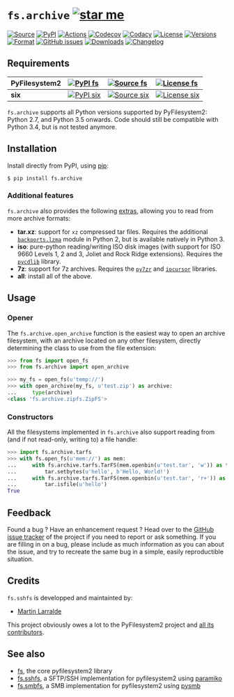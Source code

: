 # `fs.archive` [![star me](https://img.shields.io/github/stars/althonos/fs.archive.svg?style=social&maxAge=3600&label=Star)](https://github.com/althonos/fs.archive/stargazers)

[![Source](https://img.shields.io/badge/source-GitHub-303030.svg?logo=git&maxAge=36000&style=flat-square)](https://github.com/althonos/fs.archive)
[![PyPI](https://img.shields.io/pypi/v/fs.archive.svg?logo=pypi&style=flat-square&maxAge=3600)](https://pypi.python.org/pypi/fs.archive)
[![Actions](https://img.shields.io/github/workflow/status/althonos/fs.archive/Test/master?logo=github&style=flat-square&maxAge=300)](https://github.com/althonos/fs.archive/actions)
[![Codecov](https://img.shields.io/codecov/c/github/althonos/fs.archive/master.svg?logo=codecov&style=flat-square&maxAge=300)](https://codecov.io/gh/althonos/fs.archive)
[![Codacy](https://img.shields.io/codacy/grade/eadf418db5a84efd9fa1b470529dcad6/master.svg?logo=codacy&style=flat-square&maxAge=300)](https://www.codacy.com/app/althonos/fs.archive/dashboard)
[![License](https://img.shields.io/pypi/l/fs.archive.svg?style=flat-square&maxAge=36000)](https://choosealicense.com/licenses/mit/)
[![Versions](https://img.shields.io/pypi/pyversions/fs.archive.svg?logo=python&style=flat-square&maxAge=300)](https://pypi.org/project/fs.archive)
[![Format](https://img.shields.io/pypi/format/fs.archive.svg?style=flat-square&maxAge=300)](https://pypi.org/project/fs.archive)
[![GitHub issues](https://img.shields.io/github/issues/althonos/fs.archive.svg?style=flat-square&maxAge=600)](https://github.com/althonos/fs.archive/issues)
[![Downloads](https://img.shields.io/badge/dynamic/json?style=flat-square&color=303f9f&maxAge=86400&label=downloads&query=%24.total_downloads&url=https%3A%2F%2Fapi.pepy.tech%2Fapi%2Fprojects%2Ffs.archive)](https://pepy.tech/project/fs.archive)
[![Changelog](https://img.shields.io/badge/keep%20a-changelog-8A0707.svg?maxAge=2678400&style=flat-square)](https://github.com/althonos/fs.archive/blob/master/CHANGELOG.md)

## Requirements

| **PyFilesystem2** | [![PyPI fs](https://img.shields.io/pypi/v/fs.svg?maxAge=300&style=flat-square)](https://pypi.python.org/pypi/fs) | [![Source fs](https://img.shields.io/badge/source-GitHub-303030.svg?maxAge=36000&style=flat-square)](https://github.com/PyFilesystem/pyfilesystem2) | [![License fs](https://img.shields.io/pypi/l/fs.svg?maxAge=36000&style=flat-square)](https://choosealicense.com/licenses/mit/) |
|:-|:-|:-|:-|
| **six** | [![PyPI six](https://img.shields.io/pypi/v/six.svg?maxAge=300&style=flat-square)](https://pypi.python.org/pypi/six) | [![Source six]( https://img.shields.io/badge/source-GitHub-303030.svg?maxAge=36000&style=flat-square )]( https://github.com/benjaminp/six) | [![License six](https://img.shields.io/pypi/l/six.svg?maxAge=36000&style=flat-square)](https://choosealicense.com/licenses/mit/) |

`fs.archive` supports all Python versions supported by PyFilesystem2:
Python 2.7, and Python 3.5 onwards. Code should still be compatible with
Python 3.4, but is not tested anymore.

## Installation

Install directly from PyPI, using [pip](https://pip.pypa.io/):

```console
$ pip install fs.archive
```

### Additional features

`fs.archive` also provides the following
[extras](https://setuptools.readthedocs.io/en/latest/setuptools.html#declaring-extras-optional-features-with-their-own-dependencies), allowing you to read from more archive formats:

- **tar.xz**: support for `xz` compressed tar files. Requires the additional
  [`backports.lzma`](https://pypi.python.org/pypi/backports.lzma) module
  in Python 2, but is available natively in Python 3.
- **iso**: pure-python reading/writing ISO disk images (with support for ISO
  9660 Levels 1, 2 and 3, Joliet and Rock Ridge extensions). Requires
  the [`pycdlib`](https://pypi.python.org/pypi/pycdlib) library.
- **7z**: support for 7z archives. Requires the [`py7zr`](https://pypi.python.org/pypi/py7zr)
  and [`iocursor`](https://pypi.python.org/pypi/iocursor) libraries.
- **all**: install all of the above.

## Usage

### Opener

The `fs.archive.open_archive` function is the easiest way to open an
archive filesystem, with an archive located on any other filesystem,
directly determining the class to use from the file extension:

``` python
>>> from fs import open_fs
>>> from fs.archive import open_archive

>>> my_fs = open_fs(u'temp://')
>>> with open_archive(my_fs, u'test.zip') as archive:
...     type(archive)
<class 'fs.archive.zipfs.ZipFS'>
```

### Constructors

All the filesystems implemented in `fs.archive` also support reading
from (and if not read-only, writing to) a file handle:

``` python
>>> import fs.archive.tarfs
>>> with fs.open_fs(u'mem://') as mem:
...     with fs.archive.tarfs.TarFS(mem.openbin(u'test.tar', 'w')) as tar:
...         tar.setbytes(u'hello', b'Hello, World!')
...     with fs.archive.tarfs.TarFS(mem.openbin(u'test.tar', 'r+')) as tar:
...         tar.isfile(u'hello')
True
```

## Feedback

Found a bug ? Have an enhancement request ? Head over to the [GitHub
issue tracker](https://github.com/althonos/fs.archive/issues) of the
project if you need to report or ask something. If you are filling in on
a bug, please include as much information as you can about the issue,
and try to recreate the same bug in a simple, easily reproductible
situation.


## Credits

`fs.sshfs` is developped and maintainted by:
- [Martin Larralde](https://github.com/althonos)

This project obviously owes a lot to the PyFilesystem2 project and
[all its contributors](https://github.com/PyFilesystem/pyfilesystem2/blob/master/CONTRIBUTORS.md).


## See also

-   [fs](https://github.com/Pyfilesystem/pyfilesystem2), the core
    pyfilesystem2 library
-   [fs.sshfs](https://github.com/althonos/fs.sshfs), a SFTP/SSH
    implementation for pyfilesystem2 using
    [paramiko](https://github.com/paramiko/paramiko)
-   [fs.smbfs](https://github.com/althonos/fs.smbfs), a SMB
    implementation for pyfilesystem2 using
    [pysmb](https://github.com/miketeo/pysmb)
